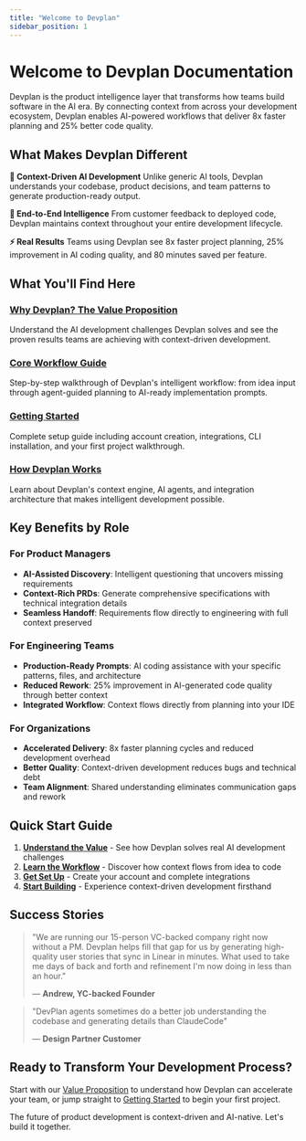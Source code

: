 ```yaml
---
title: "Welcome to Devplan"
sidebar_position: 1
---
```


# Welcome to Devplan Documentation

Devplan is the product intelligence layer that transforms how teams build software in the AI era. By connecting context from across your development ecosystem, Devplan enables AI-powered workflows that deliver 8x faster planning and 25% better code quality.

## What Makes Devplan Different

**🔗 Context-Driven AI Development**
Unlike generic AI tools, Devplan understands your codebase, product decisions, and team patterns to generate production-ready output.

**🚀 End-to-End Intelligence**
From customer feedback to deployed code, Devplan maintains context throughout your entire development lifecycle.

**⚡ Real Results**
Teams using Devplan see 8x faster project planning, 25% improvement in AI coding quality, and 80 minutes saved per feature.

## What You'll Find Here

### [Why Devplan? The Value Proposition](/docs/value-proposition)
Understand the AI development challenges Devplan solves and see the proven results teams are achieving with context-driven development.

### [Core Workflow Guide](/docs/core-workflow)
Step-by-step walkthrough of Devplan's intelligent workflow: from idea input through agent-guided planning to AI-ready implementation prompts.

### [Getting Started](/docs/getting-started)
Complete setup guide including account creation, integrations, CLI installation, and your first project walkthrough.

### [How Devplan Works](/docs/architecture)
Learn about Devplan's context engine, AI agents, and integration architecture that makes intelligent development possible.

## Key Benefits by Role

### For Product Managers
- **AI-Assisted Discovery**: Intelligent questioning that uncovers missing requirements
- **Context-Rich PRDs**: Generate comprehensive specifications with technical integration details
- **Seamless Handoff**: Requirements flow directly to engineering with full context preserved

### For Engineering Teams
- **Production-Ready Prompts**: AI coding assistance with your specific patterns, files, and architecture
- **Reduced Rework**: 25% improvement in AI-generated code quality through better context
- **Integrated Workflow**: Context flows directly from planning into your IDE

### For Organizations
- **Accelerated Delivery**: 8x faster planning cycles and reduced development overhead
- **Better Quality**: Context-driven development reduces bugs and technical debt
- **Team Alignment**: Shared understanding eliminates communication gaps and rework

## Quick Start Guide

1. **[Understand the Value](/docs/value-proposition)** - See how Devplan solves real AI development challenges
2. **[Learn the Workflow](/docs/core-workflow)** - Discover how context flows from idea to code
3. **[Get Set Up](/docs/getting-started)** - Create your account and complete integrations
4. **[Start Building](/docs/getting-started#your-first-project)** - Experience context-driven development firsthand

## Success Stories

> "We are running our 15-person VC-backed company right now without a PM. Devplan helps fill that gap for us by generating high-quality user stories that sync in Linear in minutes. What used to take me days of back and forth and refinement I'm now doing in less than an hour."
>
> — **Andrew, YC-backed Founder**

> "DevPlan agents sometimes do a better job understanding the codebase and generating details than ClaudeCode"
>
> — **Design Partner Customer**

## Ready to Transform Your Development Process?

Start with our [Value Proposition](/docs/value-proposition) to understand how Devplan can accelerate your team, or jump straight to [Getting Started](/docs/getting-started) to begin your first project.

The future of product development is context-driven and AI-native. Let's build it together.